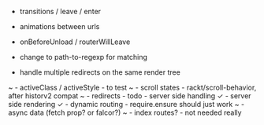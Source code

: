 - transitions / leave / enter
- animations between urls
- onBeforeUnload / routerWillLeave

- change to path-to-regexp for matching
- handle multiple redirects on the same render tree

~ - activeClass / activeStyle - to test
~ - scroll states - rackt/scroll-behavior, after historv2 compat
~ - redirects - todo - server side handling
✓ - server side rendering
✓ - dynamic routing - require.ensure should just work
~ - async data (fetch prop? or falcor?)
~ - index routes? - not needed really

